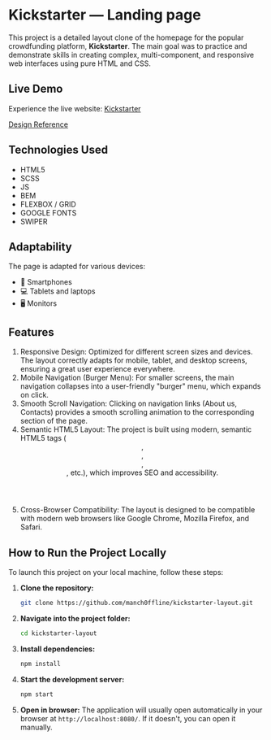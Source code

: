 # Kickstarter — Landing page

This project is a detailed layout clone of the homepage for the popular crowdfunding platform, **Kickstarter**. The main goal was to practice and demonstrate skills in creating complex, multi-component, and responsive web interfaces using pure HTML and CSS.

## Live Demo

Experience the live website: [Kickstarter](https://manch0ffline.github.io/kickstarter-layout/)

[Design Reference](https://www.figma.com/design/Ujp7bCFuvuJlkn8TSbQPSZ/Kickstarter_FE-students?node-id=19655-32&p=f&t=OT9k60IP4ONr56gU-0)

## Technologies Used

- HTML5
- SCSS
- JS
- BEM
- FLEXBOX / GRID
- GOOGLE FONTS
- SWIPER

## Adaptability

The page is adapted for various devices:

- 📱 Smartphones
- 💻 Tablets and laptops
- 🖥️ Monitors

## Features

1. Responsive Design: Optimized for different screen sizes and devices. The layout correctly adapts for mobile, tablet, and desktop screens, ensuring a great user experience everywhere.
2. Mobile Navigation (Burger Menu): For smaller screens, the main navigation collapses into a user-friendly "burger" menu, which expands on click.
3. Smooth Scroll Navigation: Clicking on navigation links (About us, Contacts) provides a smooth scrolling animation to the corresponding section of the page.
4. Semantic HTML5 Layout: The project is built using modern, semantic HTML5 tags (<header>, <main>, <section>, <footer>, etc.), which improves SEO and accessibility.
5. Cross-Browser Compatibility: The layout is designed to be compatible with modern web browsers like Google Chrome, Mozilla Firefox, and Safari.

## How to Run the Project Locally

To launch this project on your local machine, follow these steps:

1.  **Clone the repository:**
    ```bash
    git clone https://github.com/manch0ffline/kickstarter-layout.git
    ```
2.  **Navigate into the project folder:**
    ```bash
    cd kickstarter-layout
    ```
3.  **Install dependencies:**
    ```bash
    npm install
    ```
4.  **Start the development server:**
    ```bash
    npm start
    ```
5.  **Open in browser:**
    The application will usually open automatically in your browser at `http://localhost:8080/`. If it doesn't, you can open it manually.
